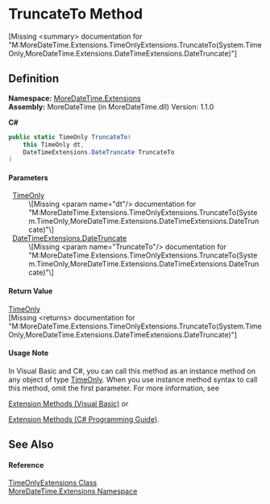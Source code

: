 # TruncateTo Method


\[Missing &lt;summary&gt; documentation for "M:MoreDateTime.Extensions.TimeOnlyExtensions.TruncateTo(System.TimeOnly,MoreDateTime.Extensions.DateTimeExtensions.DateTruncate)"\]



## Definition
**Namespace:** <a href="N_MoreDateTime_Extensions.md">MoreDateTime.Extensions</a>  
**Assembly:** MoreDateTime (in MoreDateTime.dll) Version: 1.1.0

**C#**
``` C#
public static TimeOnly TruncateTo(
	this TimeOnly dt,
	DateTimeExtensions.DateTruncate TruncateTo
)
```



#### Parameters
<dl><dt>  <a href="https://learn.microsoft.com/dotnet/api/system.timeonly" target="_blank" rel="noopener noreferrer">TimeOnly</a></dt><dd>\[Missing &lt;param name="dt"/&gt; documentation for "M:MoreDateTime.Extensions.TimeOnlyExtensions.TruncateTo(System.TimeOnly,MoreDateTime.Extensions.DateTimeExtensions.DateTruncate)"\]</dd><dt>  <a href="T_MoreDateTime_Extensions_DateTimeExtensions_DateTruncate.md">DateTimeExtensions.DateTruncate</a></dt><dd>\[Missing &lt;param name="TruncateTo"/&gt; documentation for "M:MoreDateTime.Extensions.TimeOnlyExtensions.TruncateTo(System.TimeOnly,MoreDateTime.Extensions.DateTimeExtensions.DateTruncate)"\]</dd></dl>

#### Return Value
<a href="https://learn.microsoft.com/dotnet/api/system.timeonly" target="_blank" rel="noopener noreferrer">TimeOnly</a>  
\[Missing &lt;returns&gt; documentation for "M:MoreDateTime.Extensions.TimeOnlyExtensions.TruncateTo(System.TimeOnly,MoreDateTime.Extensions.DateTimeExtensions.DateTruncate)"\]

#### Usage Note
In Visual Basic and C#, you can call this method as an instance method on any object of type <a href="https://learn.microsoft.com/dotnet/api/system.timeonly" target="_blank" rel="noopener noreferrer">TimeOnly</a>. When you use instance method syntax to call this method, omit the first parameter. For more information, see <a href="https://docs.microsoft.com/dotnet/visual-basic/programming-guide/language-features/procedures/extension-methods" target="_blank" rel="noopener noreferrer">

Extension Methods (Visual Basic)</a> or <a href="https://docs.microsoft.com/dotnet/csharp/programming-guide/classes-and-structs/extension-methods" target="_blank" rel="noopener noreferrer">

Extension Methods (C# Programming Guide)</a>.

## See Also


#### Reference
<a href="T_MoreDateTime_Extensions_TimeOnlyExtensions.md">TimeOnlyExtensions Class</a>  
<a href="N_MoreDateTime_Extensions.md">MoreDateTime.Extensions Namespace</a>  
